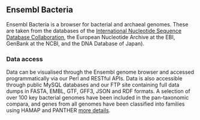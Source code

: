 ## Ensembl Bacteria

Ensembl Bacteria is a browser for bacterial and archaeal genomes. These are taken from the databases of the [International Nucleotide Sequence Database Collaboration](http://www.insdc.org/), the European Nucleotide Archive at the EBI, GenBank at the NCBI, and the DNA Database of Japan).

### Data access

Data can be visualised through the Ensembl genome browser and accessed programmatically via our Perl and RESTful APIs. Data is also accessible through public MySQL databases and our FTP site containing full data dumps in FASTA, EMBL, GTF, GFF3, JSON and RDF formats. A selection of over 100 key bacterial genomes have been included in the pan-taxonomic compara, and genes from all genomes have been classified into families using HAMAP and PANTHER [more details](/info/docs/compara/index.html).

